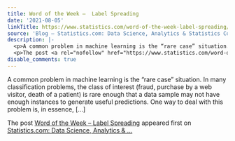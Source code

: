 ```yaml
---
title: Word of the Week –  Label Spreading
date: '2021-08-05'
linkTitle: https://www.statistics.com/word-of-the-week-label-spreading/
source: 'Blog – Statistics.com: Data Science, Analytics & Statistics Courses'
description: |-
  <p>A common problem in machine learning is the “rare case” situation. In many classification problems, the class of interest (fraud, purchase by a web visitor, death of a patient) is rare enough that a data sample may not have enough instances to generate useful predictions. One way to deal with this problem is, in essence, [&#8230;]</p>
  <p>The post <a rel="nofollow" href="https://www.statistics.com/word-of-the-week-label-spreading/">Word of the Week &#8211; Label Spreading</a> appeared first on <a rel="nofollow" href="https://www.statistics.com">Statistics.com: Data Science, Analytics &amp; ...
disable_comments: true
---
```

<p>A common problem in machine learning is the “rare case” situation. In many classification problems, the class of interest (fraud, purchase by a web visitor, death of a patient) is rare enough that a data sample may not have enough instances to generate useful predictions. One way to deal with this problem is, in essence, [&#8230;]</p>
<p>The post <a rel="nofollow" href="https://www.statistics.com/word-of-the-week-label-spreading/">Word of the Week &#8211; Label Spreading</a> appeared first on <a rel="nofollow" href="https://www.statistics.com">Statistics.com: Data Science, Analytics &amp; ...